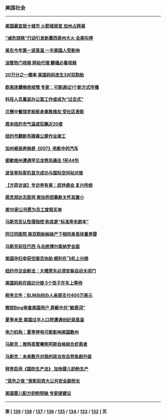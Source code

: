 ### 美国社会
---
#### [美国最宜居十城市 火箭城居首 加州占两城](../../pages/ncid1078160/n13742420.md?05221645) 
#### [“减危烧除”行动引发新墨西哥州大火 全美叫停](../../pages/ncid1078160/n13742383.md?05221645) 
#### [美东今年第一波高温  一半美国人受影响](../../pages/ncid1078160/n13742391.md?05221645) 
#### [油管热门视频 网站代理 翻墙必看视频](http://209.222.30.114:81/youtube.html?05221645)
#### [20万分之一概率 美国妈妈连生3对双胞胎](../../pages/ncid1078160/n13741985.md?05221645) 
#### [欧美连爆猴痘疫情 专家：可能通过1个新方式传播](../../pages/ncid1078160/n13742050.md?05221645) 
#### [科技人员重返办公室工作或成为“过去式”](../../pages/ncid1078160/n13742088.md?05221645) 
#### [贝赛中餐馆老板挺身勇敢维权 受社区表彰](../../pages/ncid1078160/n13742014.md?05221645) 
#### [周末纽约市气温或狂飙近20度](../../pages/ncid1078160/n13742031.md?05221645) 
#### [纽约市翻新布碌崙公屋作业竣工](../../pages/ncid1078160/n13742029.md?05221645) 
#### [加州被盗奔驰是《007》电影中的汽车](../../pages/ncid1078160/n13742022.md?05221645) 
#### [密歇根州遭遇罕见龙卷风袭击 1死44伤](../../pages/ncid1078160/n13742000.md?05221645) 
#### [波音星际客机首次成功与国际空间站对接](../../pages/ncid1078160/n13741997.md?05221645) 
#### [【方菲访谈】专访李有甫：武林盛会 复兴传统](../../pages/ncid1078160/n13741832.md?05221645) 
#### [感念郑达志医师 南加侨团募款关怀其妻小](../../pages/ncid1078160/n13741880.md?05221645) 
#### [美10家公司愿为员工度假买单](../../pages/ncid1078160/n13741758.md?05221645) 
#### [马斯克否认性侵指控 称其是“标准卑劣剧本”](../../pages/ncid1078160/n13741699.md?05221645) 
#### [同日同医院 美双胞胎姊妹产下相同身高体重男婴](../../pages/ncid1078160/n13741484.md?05221645) 
#### [马斯克前往巴西 与总统博尔索纳罗会面](../../pages/ncid1078160/n13741592.md?05221645) 
#### [美国孕妇幸获空服员协助 顺利在飞机上分娩](../../pages/ncid1078160/n13741471.md?05221645) 
#### [纽约市议会新法：大楼房东必须安装自动关闭门](../../pages/ncid1078160/n13741336.md?05221645) 
#### [美国妈妈在路边分娩 5个孩子在车上等待](../../pages/ncid1078160/n13741211.md?05221645) 
#### [税务文件：BLM向创办人亲朋支付400万美元](../../pages/ncid1078160/n13741108.md?05221645) 
#### [微软Bing审查美国用户 屏蔽中共“敏感词”](../../pages/ncid1078160/n13741031.md?05221645) 
#### [夏季未至 美国过半人口将遭遇创纪录高温](../../pages/ncid1078160/n13741037.md?05221645) 
#### [电力机构：夏季停电可能影响美国数州](../../pages/ncid1078160/n13741107.md?05221645) 
#### [马斯克：推特高管嘲笑阿斯伯格综合症患者](../../pages/ncid1078160/n13741018.md?05221645) 
#### [马斯克：未来数月对我的政治攻击将急剧升级](../../pages/ncid1078160/n13740174.md?05221645) 
#### [拜登启用《国防生产法》 加快婴儿奶粉生产](../../pages/ncid1078160/n13740929.md?05221645) 
#### [“蓝色之夜 ”表彰前宾大公共安全副校长](../../pages/ncid1078160/n13740900.md?05221645) 
#### [美国婴儿配方奶粉短缺 专家提建议](../../pages/ncid1078160/n13740483.md?05221645) 

---
#### 第 [ [139](./139.md?05221645) / [138](./138.md?05221645) / [137](./137.md?05221645) / [136](./136.md?05221645) / [135](./135.md?05221645) / [134](./134.md?05221645) / [133](./133.md?05221645) / [132](./132.md?05221645) ] 页

